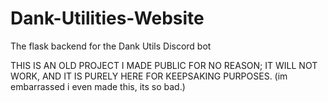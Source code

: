 # Dank-Utilities-Website

The flask backend for the Dank Utils Discord bot

THIS IS AN OLD PROJECT I MADE PUBLIC FOR NO REASON; IT WILL NOT WORK, AND IT IS PURELY HERE FOR KEEPSAKING PURPOSES.
(im embarrassed i even made this, its so bad.) 
